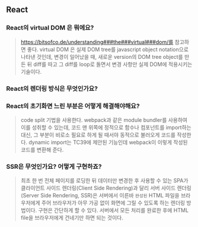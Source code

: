 ## React

### React의 virtual DOM 은 뭐에요?

> https://bitsofco.de/understanding###the###virtual###dom/를 참고하면 좋다. virtual DOM 은 실제 DOM tree를 javascript object notation으로 나타낸 것인데, 변경이 일어났을 때, 새로운 version의 DOM tree object를 만든 뒤 diff를 따고 그 diff를 loop로 돌면서 변경 사항만 실제 DOM에 적용시키는 기술이다.

### React의 렌더링 방식은 무엇인가요?

### React의 초기화면 느린 부분은 어떻게 해결해야해요?

> code split 기법을 사용한다. webpack과 같은 module bundler를 사용하여 이를 성취할 수 있는데, 코드 맨 위쪽에 정적으로 함수나 컴포넌트를 import하는 대신, 그 부분이 비로소 필요로 하게 될 때서야 동적으로 불러오게 코드를 작성한다. dynamic import는 TC39에 제안된 기능인데 webpack이 이렇게 작성된 코드를 변환해 준다.

### SSR은 무엇인가요? 어떻게 구현하죠?

> 최초 한 번 전체 페이지를 로딩한 뒤 데이터만 변경한 후 사용할 수 있는 SPA가 클라이언트 사이드 렌더링(Client Side Rendering)과 달리 서버 사이드 렌더링(Server Side Rendering, SSR)은 서버에서 이른바 `완성된` HTML 파일을 브라우저에게 주어 브라우저가 아무 가공 없이 화면에 그릴 수 있도록 하는 렌더링 방법이다. 구현은 간단하게 할 수 있다. 서버에서 모든 처리를 완료한 후에 HTML file을 브라우저에게 건네기만 하면 되는 것이다.
